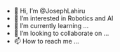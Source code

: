- 👋 Hi, I’m @JosephLahiru
- 👀 I’m interested in Robotics and AI
- 🌱 I’m currently learning ...
- 💞️ I’m looking to collaborate on ...
- 📫 How to reach me ...

<!---
JosephLahiru/JosephLahiru is a ✨ special ✨ repository because its `README.md` (this file) appears on your GitHub profile.
You can click the Preview link to take a look at your changes.
--->
